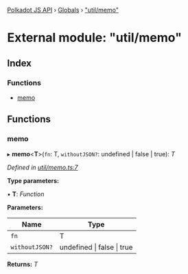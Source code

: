 [Polkadot JS API](../README.md) › [Globals](../globals.md) › ["util/memo"](_util_memo_.md)

# External module: "util/memo"

## Index

### Functions

* [memo](_util_memo_.md#memo)

## Functions

###  memo

▸ **memo**<**T**>(`fn`: T, `withoutJSON?`: undefined | false | true): *T*

*Defined in [util/memo.ts:7](https://github.com/polkadot-js/api/blob/5671af8db7/packages/api-derive/src/util/memo.ts#L7)*

**Type parameters:**

▪ **T**: *Function*

**Parameters:**

Name | Type |
------ | ------ |
`fn` | T |
`withoutJSON?` | undefined &#124; false &#124; true |

**Returns:** *T*
